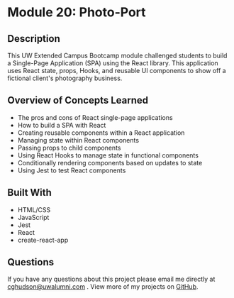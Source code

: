# Module 20: Photo-Port

## Description

This UW Extended Campus Bootcamp module challenged students to build a Single-Page Application (SPA) using the React library. This application uses React state, props, Hooks, and reusable UI components to show off a fictional client's photography business.  

## Overview of Concepts Learned

* The pros and cons of React single-page applications  
* How to build a SPA with React  
* Creating reusable components within a React application  
* Managing state within React components  
* Passing props to child components  
* Using React Hooks to manage state in functional components
* Conditionally rendering components based on updates to state  
* Using Jest to test React components

## Built With

* HTML/CSS
* JavaScript  
* Jest
* React
* create-react-app

## Questions

If you have any questions about this project please email me directly at [cghudson@uwalumni.com](mailto:cghudson@uwalumni.com) .
View more of my projects on [GitHub](https://github.com/cghudson).
